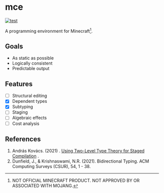 # mce

[![test](https://github.com/mcenv/mce/actions/workflows/test.yml/badge.svg)](https://github.com/mcenv/mce/actions/workflows/test.yml)

A programming environment for Minecraft[^1].

## Goals

- As static as possible
- Logically consistent
- Predictable output

## Features

- [ ] Structural editing
- [x] Dependent types
- [x] Subtyping
- [ ] Staging
- [ ] Algebraic effects
- [ ] Cost analysis

## References

1. András Kovács. (2021)
   . [Using Two-Level Type Theory for Staged Compilation](https://github.com/AndrasKovacs/staged/blob/main/types2021/abstract.pdf)
   .
2. Dunfield, J., & Krishnaswami, N.R. (2021). Bidirectional Typing. ACM Computing Surveys (CSUR), 54, 1 - 38.

[^1]: NOT OFFICIAL MINECRAFT PRODUCT. NOT APPROVED BY OR ASSOCIATED WITH MOJANG.
